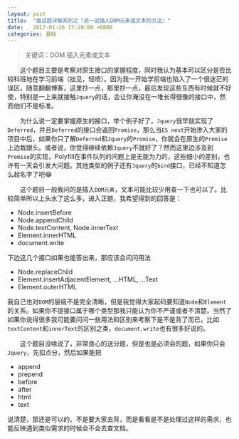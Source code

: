 ```yaml
---
layout: post
title:  "面试题详解系列之『说一说插入DOM元素或文本的方法』"
date:   2017-01-26 17:28:00 +0800
categories: 基础
---
```


> 关键词：DOM 插入元素或文本

　　这个题目主要是考察对原生接口的掌握程度，同时我认为基本可以区分是否比较科班地在学习前端（拙见，轻喷）。因为我一开始学前端也陷入了一个很迷茫的误区，随意翻翻博客，这里抄一点，那里抄一点，最后发现这些东西有时候就不好使，特别是一上来就接触`Jquery`的话，会让你淹没在一堆长得很像的接口中，然而他们不是标准。

　　为什么说一定要掌握原生的接口，举个例子好了，`Jquery`很早就实现了`Deferred`，并且`Deferred`的接口会返回`Promise`，那么当`ES next`开始渗入大家的项目中后，如果你只了解`Deferred`和`Jquery`的`Promise`，你就会在原生的`Promise`上边栽跟头。或者说，你觉得继续依赖`Jquery`不就好了？然而这里边涉及到`Promise`的实现，Polyfill在事件队列的问题上是无能为力的，这些细小的差别，也许有一天会引发大问题。其他类型的例子还有`Jquery`的`bind`接口，已经不知道怎么起名字了吧😂

　　这个题目一般我问的是插入`DOM元素`，文本可能比较少用查一下也可以了。比较简单所以上头水了这么多，进入正题，我希望得到的回答是：

- Node.insertBefore
- Node.appendChild
- Node.textContent, Node.innerText
- Element.innerHTML
- document.write

下边这几个接口如果也能答出来，那应该会问问用法

- Node.replaceChild
- Element.insertAdjacentElement, ...HTML, ...Text
- Element.outerHTML

我自己也对`DOM`的层级不是完全清晰，但是我觉得大家起码要知道`Node`和`Element`的关系。如果你不提接口属于哪个类型那我只能认为你不严谨或者不清楚。当然了如果你说得很多我可能要问问一些用法和区别来考察下是不是背了而已，比如`textContent`和`innerText`的区别之类，`document.write`也有很多好说的。

　　这个题目没啥说了，非常良心的送分题，但是也是必须会的题，如果你只会`Jquery`，先扣点分，然后如果能把

- append
- prepend
- before
- after
- html
- text

说清楚，那还是可以的。不是要大家去背，而是看看是不是处理过这样的需求，也能反映遇到类似需求的时候会不会去查文档。

